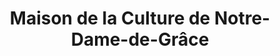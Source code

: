 ---
title: 'Maison de la Culture de Notre-Dame-de-Grâce'
location_type: community
address: 3755 Rue Botrel, Montréal, QC H4A 3G8
---